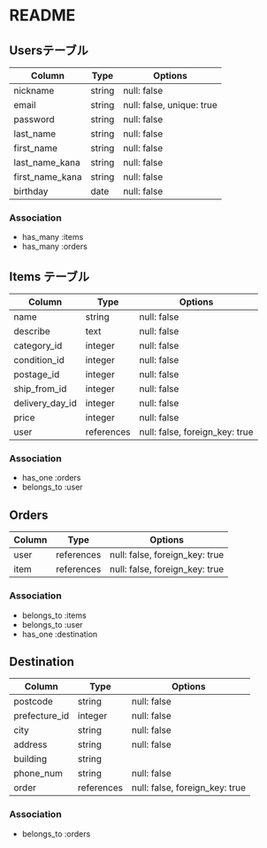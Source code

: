 # README

## Usersテーブル

| Column          | Type    | Options                   |
| --------------- | ------- | ------------------------- |
| nickname        | string  | null: false               |
| email           | string  | null: false, unique: true |
| password        | string  | null: false               |
| last_name       | string  | null: false               |
| first_name      | string  | null: false               |
| last_name_kana  | string  | null: false               |
| first_name_kana | string  | null: false               |
| birthday        | date    | null: false               |

### Association
- has_many :items
- has_many :orders

<!-- - has_many :comments -->

## Items テーブル


| Column             | Type       | Options                        |
| ------------------ | ---------- | ------------------------------ |
| name               | string     | null: false                    |
| describe           | text       | null: false                    |
| category_id        | integer       | null: false                    | 
| condition_id       | integer       | null: false                    | 
| postage_id         | integer    | null: false                    | 
| ship_from_id       | integer       | null: false                    |
| delivery_day_id    | integer       | null: false                    |
| price              | integer    | null: false                    |
| user               | references | null: false, foreign_key: true |

### Association
- has_one :orders
- belongs_to :user


## Orders

| Column       | Type       | Options                        |
| ------------ | ---------- | ------------------------------ |
| user         | references | null: false, foreign_key: true |
| item         | references | null: false, foreign_key: true |


### Association

- belongs_to :items
- belongs_to :user
- has_one :destination


## Destination

| Column          | Type       | Options                        |
| --------------- | ---------- | ------------------------------ |
| postcode        | string     | null: false                    |
| prefecture_id   | integer    | null: false                    | 
| city            | string     | null: false                    |
| address         | string     | null: false
| building        | string     |                                |
| phone_num       | string     | null: false                    |
| order           | references | null: false, foreign_key: true |


### Association

- belongs_to :orders


